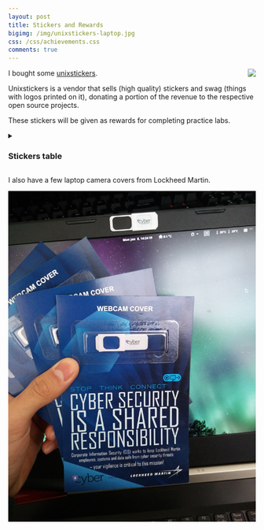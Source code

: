 ```yaml
---
layout: post
title: Stickers and Rewards
bigimg: /img/unixstickers-laptop.jpg
css: /css/achievements.css
comments: true
---
```


I bought some [unixstickers](https://www.unixstickers.com/).
<img src="https://www.unixstickers.com/image/data/custom_assets/logo_light_blue.png" align="right"/>

Unixstickers is a vendor that sells (high quality) stickers and swag (things with logos printed on it), donating a portion of the revenue to the respective open source projects.

These stickers will be given as rewards for completing practice labs.

<details><summary><h3>Stickers table</h3></summary>

<table>
  <thead>
    <tr>
      <th>Sticker</th>
      <th>Description</th>
    </tr>
  </thead>
  <tbody>
    <tr>
      <td><img src="https://www.unixstickers.com/image/cache/data/stickers/archlinux/arch_sh-340x340.png" alt="Arch Linux Badge Sticker" /></td>
      <td>Arch Linux badge sticker</td>
    </tr>
    <tr>
      <td><img src="https://www.unixstickers.com/image/cache/data/stickers/ubuntu/circle_Ubuntu-orange-sh-340x340.png" alt="Ubuntu Circle Keyboard Sticker" /></td>
      <td>Ubuntu Circle keyboard stickers (x0)</td>
    </tr>
    <tr>
      <td><img src="https://www.unixstickers.com/image/cache/data/stickers/binbash/Bash-logotype-new.sh-340x340.png" alt="Bash sticker full logo" /></td>
      <td>Bash sticker full logo</td>
    </tr>
    <tr>
      <td><img src="https://www.unixstickers.com/image/cache/data/stickers/shell/rm--rf.sh-340x340.png" alt="rm -rf / shaped sticker" /></td>
      <td><code class="highlighter-rouge">rm -rf /</code> shaped sticker (0)</td>
    </tr>
    <tr>
      <td><img src="https://www.unixstickers.com/image/cache/data/stickers/git/git_badge.fw-340x340.png" alt="git badge sticker" /></td>
      <td>git badge sticker (0)</td>
    </tr>
    <tr>
      <td><img src="http://www.unixstickers.com/image/cache/data/stickers/budgie/Budgie_logo_shaped.sh-340x340.png" alt="Budgie sticker" /></td>
      <td>Budgie sticker</td>
    </tr>
    <tr>
      <td><img src="https://www.unixstickers.com/image/cache/data/stickers/keyboard/rect_tux-full_3x.sh-340x340.png" alt="Tux square keyboard stickers" /></td>
      <td>Tux square keyboard stickers (x2)</td>
    </tr>
    <tr>
      <td><img src="https://www.unixstickers.com/image/cache/data/stickers/kali/Kali-linux-dragon-and-logo.sh-340x340.png" alt="Kali Linux badge sticker" /></td>
      <td>Kali Linux badge sticker (x10)</td>
    </tr>
    <tr>
      <td><img src="https://www.unixstickers.com/image/cache/data/stickers/kali/kali-linux-logo-and-type-2.0.sh-340x340.png" alt="Kali Linux dragon" /></td>
      <td>Kali Linux dragon (x0)</td>
    </tr>
  </tbody>
</table>

</details>

I also have a few laptop camera covers from Lockheed Martin.

![Webcam Cover](/img/lcmo_cover.jpg)